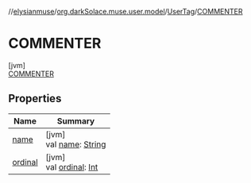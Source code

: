 //[elysianmuse](../../../../index.md)/[org.darkSolace.muse.user.model](../../index.md)/[UserTag](../index.md)/[COMMENTER](index.md)

# COMMENTER

[jvm]\
[COMMENTER](index.md)

## Properties

| Name                                                      | Summary                                                                                                                                               |
|-----------------------------------------------------------|-------------------------------------------------------------------------------------------------------------------------------------------------------|
| [name](index.md#-372974862%2FProperties%2F-1216412040)    | [jvm]<br>val [name](index.md#-372974862%2FProperties%2F-1216412040): [String](https://kotlinlang.org/api/latest/jvm/stdlib/kotlin/-string/index.html) |
| [ordinal](index.md#-739389684%2FProperties%2F-1216412040) | [jvm]<br>val [ordinal](index.md#-739389684%2FProperties%2F-1216412040): [Int](https://kotlinlang.org/api/latest/jvm/stdlib/kotlin/-int/index.html)    |
